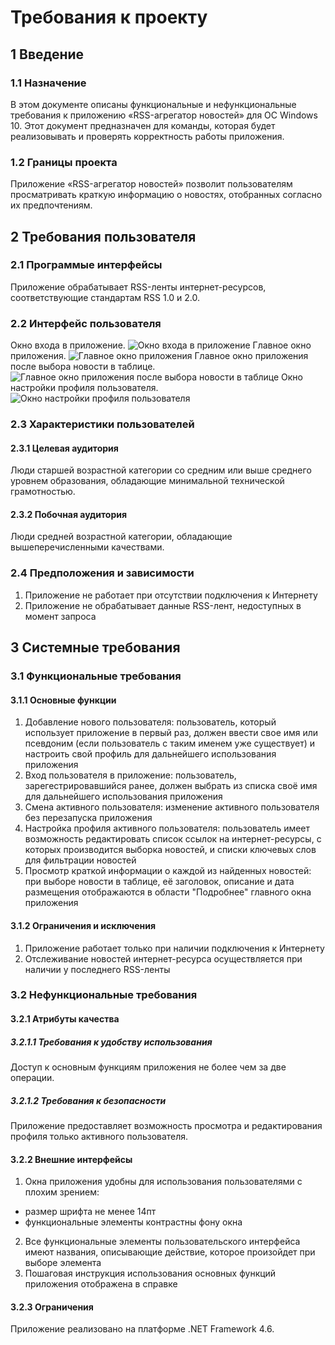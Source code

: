 # Требования к проекту
## 1 Введение
### 1.1 Назначение
В этом документе описаны функциональные и нефункциональные требования к приложению «RSS-агрегатор новостей» для ОС Windows 10. Этот документ предназначен для команды, которая будет реализовывать и проверять корректность работы приложения. 
### 1.2 Границы проекта
Приложение «RSS-агрегатор новостей» позволит пользователям просматривать краткую информацию о новостях, отобранных согласно их предпочтениям.
## 2 Требования пользователя
### 2.1 Программые интерфейсы
Приложение обрабатывает RSS-ленты интернет-ресурсов, соответствующие стандартам RSS 1.0 и 2.0. 
### 2.2 Интерфейс пользователя
Окно входа в приложение.
![Окно входа в приложение](https://github.com/LizaChehovich/TRTPO-Project/blob/master/Mockups/ApplicationLoginWindow.PNG)
Главное окно приложения.
![Главное окно приложения](https://github.com/LizaChehovich/TRTPO-Project/blob/master/Mockups/MainWindow1.PNG)
Главное окно приложения после выбора новости в таблице.
![Главное окно приложения после выбора новости в таблице](https://github.com/LizaChehovich/TRTPO-Project/blob/master/Mockups/MainWindow2.PNG)
Окно настройки профиля пользователя.
![Окно настройки профиля пользователя](https://github.com/LizaChehovich/TRTPO-Project/blob/master/Mockups/SettingUpAUserProfile.PNG)
### 2.3 Характеристики пользователей
#### 2.3.1 Целевая аудитория
Люди старшей возрастной категории со средним или выше среднего уровнем образования, обладающие минимальной технической грамотностью.
#### 2.3.2 Побочная аудитория
Люди средней возрастной категории, обладающие вышеперечисленными качествами.
### 2.4 Предположения и зависимости
1. Приложение не работает при отсутствии подключения к Интернету
2. Приложение не обрабатывает данные RSS-лент, недоступных в момент запроса
## 3 Системные требования
### 3.1 Функциональные требования
#### 3.1.1 Основные функции
1. Добавление нового пользователя: пользователь, который использует приложение в первый раз, должен ввести свое имя или псевдоним (если пользователь с таким именем уже существует) и настроить свой профиль для дальнейшего использования приложения
2. Вход пользователя в приложение: пользователь, зарегестрировавшийся ранее, должен выбрать из списка своё имя для дальнейшего использования приложения
3. Смена активного пользователя: изменение активного пользователя без перезапуска приложения
4. Настройка профиля активного пользователя: пользователь имеет возможность редактировать список ссылок на интернет-ресурсы, с которых производится выборка новостей, и списки ключевых слов для фильтрации новостей
5. Просмотр краткой информации о каждой из найденных новостей: при выборе новости в таблице, её заголовок, описание и дата размещения отображаются в области "Подробнее" главного окна приложения
#### 3.1.2 Ограничения и исключения
1. Приложение работает только при наличии подключения к Интернету
2. Отслеживание новостей интернет-ресурса осуществляется при наличии у последнего RSS-ленты 
### 3.2 Нефункциональные требования
#### 3.2.1 Атрибуты качества
##### 3.2.1.1 Требования к удобству использования
Доступ к основным функциям приложения не более чем за две операции.
##### 3.2.1.2 Требования к безопасности
Приложение предоставляет возможность просмотра и редактирования профиля только активного пользователя.
#### 3.2.2 Внешние интерфейсы
1. Окна приложения удобны для использования пользователями с плохим зрением:
  * размер шрифта не менее 14пт
  * функциональные элементы контрастны фону окна
2. Все функциональные элементы пользовательского интерфейса имеют названия, описывающие действие, которое произойдет при выборе элемента
3. Пошаговая инструкция использования основных функций приложения отображена в справке
#### 3.2.3 Ограничения
Приложение реализовано на платформе .NET Framework 4.6.
